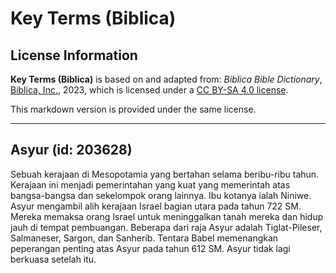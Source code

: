# Key Terms (Biblica)

## License Information

**Key Terms (Biblica)** is based on and adapted from: _Biblica Bible Dictionary_, [Biblica, Inc.](https://www.biblica.com/), 2023, which is licensed under a [CC BY-SA 4.0 license](https://creativecommons.org/licenses/by-sa/4.0/legalcode.en).

This markdown version is provided under the same license.



--------------------------------

## Asyur (id: 203628)

Sebuah kerajaan di Mesopotamia yang bertahan selama beribu\-ribu tahun. Kerajaan ini menjadi pemerintahan yang kuat yang memerintah atas bangsa\-bangsa dan sekelompok orang lainnya. Ibu kotanya ialah Niniwe. Asyur mengambil alih kerajaan Israel bagian utara pada tahun 722 SM. Mereka memaksa orang Israel untuk meninggalkan tanah mereka dan hidup jauh di tempat pembuangan. Beberapa dari raja Asyur adalah Tiglat\-Pileser, Salmaneser, Sargon, dan Sanherib. Tentara Babel memenangkan peperangan penting atas Asyur pada tahun 612 SM. Asyur tidak lagi berkuasa setelah itu.


